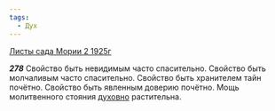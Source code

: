 ```yaml
---
tags:
  - Дух
---
```


[Листы сада Мории 2 1925г](/agni/1925)

___278___
Свойство быть невидимым часто спасительно. Свойство быть молчаливым часто спасительно. Свойство быть хранителем тайн почётно. Свойство быть явленным доверию почётно. Мощь молитвенного стояния [духовно](/tag/#Дух) растительна.   

